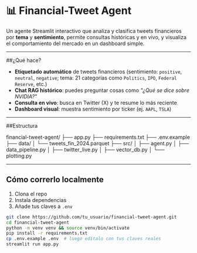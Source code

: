 # 📊 Financial-Tweet Agent

Un agente Streamlit interactivo que analiza y clasifica tweets financieros por **tema** y **sentimiento**, permite consultas históricas y en vivo, y visualiza el comportamiento del mercado en un dashboard simple.

---

##¿Qué hace?

- **Etiquetado automático** de tweets financieros (sentimiento: `positive`, `neutral`, `negative`; tema: 21 categorías como `Politics`, `IPO`, `Federal Reserve`, etc.)
- **Chat RAG histórico**: puedes preguntar cosas como *"¿Qué se dice sobre NVIDIA?"*
- **Consulta en vivo**: busca en Twitter (X) y te resume lo más reciente
- **Dashboard visual**: muestra sentimiento por ticker (ej. `AAPL`, `TSLA`)

---

##Estructura

financial-tweet-agent/
├── app.py
├── requirements.txt
├── .env.example
├── data/
│ └── tweets_fin_2024.parquet
├── src/
│ ├── agent.py
│ ├── data_pipeline.py
│ ├── twitter_live.py
│ ├── vector_db.py
│ └── plotting.py


---

## Cómo correrlo localmente

1. Clona el repo
2. Instala dependencias
3. Añade tus claves a `.env`

```bash
git clone https://github.com/tu_usuario/financial-tweet-agent.git
cd financial-tweet-agent
python -m venv venv && source venv/bin/activate
pip install -r requirements.txt
cp .env.example .env  # luego edítalo con tus claves reales
streamlit run app.py

